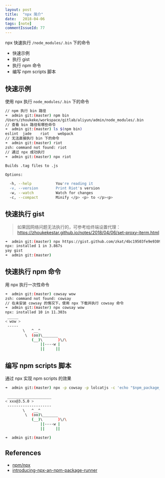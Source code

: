 ```yaml
---
layout: post
title:  "npx 简介"
date:   2018-04-06
tags: [note]
commentIssueId: 77
---
```


npx 快速执行 `/node_modules/.bin` 下的命令
* 快速示例
* 执行 gist
* 执行 npm 命令
* 编写 npm scripts 脚本



## 快速示例

使用 npx 执行 `node_modules/.bin` 下的命令

```bash
// npm 执行 bin 路径
➜  admin git:(master) npm bin
/Users/zhoukeke/workspace/gitlab/aliyun/admin/node_modules/.bin
// 查看 bin 路径有哪些命令
➜  admin git:(master) ls $(npm bin)
eslint  jade    riot    webpack
// 无法直接执行 bin 下的命令
➜  admin git:(master) riot
zsh: command not found: riot
// 通过 npx 成功执行
➜  admin git:(master) npx riot
	
Builds .tag files to .js

Options:

  -h, --help           You're reading it
  -v, --version        Print Riot's version
  -w, --watch          Watch for changes
  -c, --compact        Minify </p> <p> to </p><p>
```

## 快速执行 gist 

> 如果因网络问题无法执行的，可参考给终端设置代理：https://zhoukekestar.github.io/notes/2018/04/06/set-proxy-iterm.html

```bash
➜  admin git:(master) npx https://gist.github.com/zkat/4bc19503fe9e9309e2bfaa2c58074d32
npx: installed 1 in 3.867s
yay gist
➜  admin git:(master)
```



## 快速执行 npm 命令

用 npx 执行一次性命令

```bash
➜  admin git:(master) cowsay wow
zsh: command not found: cowsay
// 在未安装 cowsay 的情况下，使用 npx 下载并执行 cowsay 命令
➜  admin git:(master) npx cowsay wow
npx: installed 10 in 11.303s
 _____
< wow >
 -----
        \   ^__^
         \  (oo)\_______
            (__)\       )\/\
                ||----w |
                ||     ||

```



## 编写 npm scripts 脚本

通过 npx 实现 npm scripts 的效果

```bash
➜  admin git:(master) npx -p cowsay -p lolcatjs -c 'echo "$npm_package_name@$npm_package_version" | cowsay | lolcatjs'

 ____________________
< xxx@3.5.0 >
 --------------------
        \   ^__^
         \  (oo)\_______
            (__)\       )\/\
                ||----w |
                ||     ||

➜  admin git:(master)

```





## References

* [npm/npx](https://www.npmjs.com/package/npx)
* [introducing-npx-an-npm-package-runner](https://medium.com/@maybekatz/introducing-npx-an-npm-package-runner-55f7d4bd282b)
